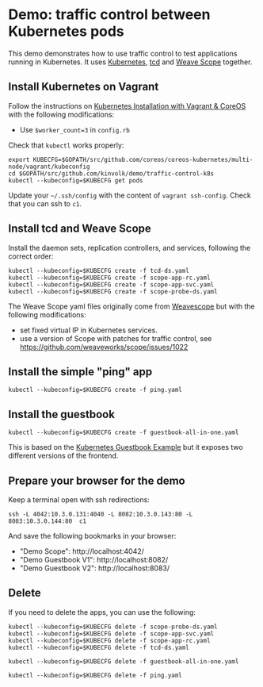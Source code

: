# Demo: traffic control between Kubernetes pods

This demo demonstrates how to use traffic control to test applications running in Kubernetes.
It uses [Kubernetes](http://kubernetes.io/), [tcd](https://github.com/kinvolk/tcd) and [Weave Scope](https://github.com/weaveworks/scope) together.

## Install Kubernetes on Vagrant

Follow the instructions on [Kubernetes Installation with Vagrant & CoreOS](https://coreos.com/kubernetes/docs/latest/kubernetes-on-vagrant.html) with the following modifications:

- Use `$worker_count=3` in `config.rb`

Check that `kubectl` works properly:

```
export KUBECFG=$GOPATH/src/github.com/coreos/coreos-kubernetes/multi-node/vagrant/kubeconfig
cd $GOPATH/src/github.com/kinvolk/demo/traffic-control-k8s
kubectl --kubeconfig=$KUBECFG get pods
```

Update your `~/.ssh/config` with the content of `vagrant ssh-config`.
Check that you can ssh to `c1`.

## Install tcd and Weave Scope

Install the daemon sets, replication controllers, and services, following the correct order:
```
kubectl --kubeconfig=$KUBECFG create -f tcd-ds.yaml
kubectl --kubeconfig=$KUBECFG create -f scope-app-rc.yaml
kubectl --kubeconfig=$KUBECFG create -f scope-app-svc.yaml
kubectl --kubeconfig=$KUBECFG create -f scope-probe-ds.yaml
```

The Weave Scope yaml files originally come from [Weavescope](https://github.com/TheNewNormal/kube-charts/tree/master/weavescope/manifests) but with the following modifications:
- set fixed virtual IP in Kubernetes services.
- use a version of Scope with patches for traffic control, see https://github.com/weaveworks/scope/issues/1022

## Install the simple "ping" app

```
kubectl --kubeconfig=$KUBECFG create -f ping.yaml
```

## Install the guestbook

```
kubectl --kubeconfig=$KUBECFG create -f guestbook-all-in-one.yaml
```

This is based on the [Kubernetes Guestbook Example](https://github.com/kubernetes/kubernetes/tree/master/examples/guestbook) but it exposes two different versions of the frontend.

## Prepare your browser for the demo

Keep a terminal open with ssh redirections:
```
ssh -L 4042:10.3.0.131:4040 -L 8082:10.3.0.143:80 -L 8083:10.3.0.144:80  c1
```

And save the following bookmarks in your browser:
- "Demo Scope": http://localhost:4042/
- "Demo Guestbook V1": http://localhost:8082/
- "Demo Guestbook V2": http://localhost:8083/

## Delete

If you need to delete the apps, you can use the following:

```
kubectl --kubeconfig=$KUBECFG delete -f scope-probe-ds.yaml
kubectl --kubeconfig=$KUBECFG delete -f scope-app-svc.yaml
kubectl --kubeconfig=$KUBECFG delete -f scope-app-rc.yaml
kubectl --kubeconfig=$KUBECFG delete -f tcd-ds.yaml

kubectl --kubeconfig=$KUBECFG delete -f guestbook-all-in-one.yaml

kubectl --kubeconfig=$KUBECFG delete -f ping.yaml
```

